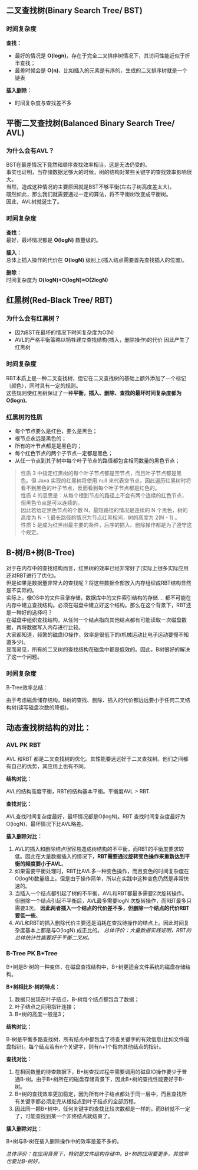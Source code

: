 ## 二叉查找树(Binary Search Tree/ BST)
### 时间复杂度
**查找：**
- 最好的情况是 **O(logn)**，存在于完全二叉排序树情况下，其访问性能近似于折半查找；
- 最差时候会是 **O(n)**，比如插入的元素是有序的，生成的二叉排序树就是一个链表

**插入删除：**
- 时间复杂度与查找差不多

## 平衡二叉查找树(Balanced Binary Search Tree/ AVL)
### 为什么会有AVL？
BST在最差情况下竟然和顺序查找效率相当，这是无法仍受的。<br/>
事实也证明，当存储数据足够大的时候，树的结构对某些关键字的查找效率影响很大。<br/>
当然，造成这种情况的主要原因就是BST不够平衡(左右子树高度差太大)。<br/>
既然如此，那么我们就需要通过一定的算法，将不平衡树改变成平衡树。<br/>
因此，AVL树就诞生了。

### 时间复杂度
**查找：**<br/>
最好，最坏情况都是 **O(logN)** 数量级的。<br/>

**插入：**<br/>
总体上插入操作的代价在 **O(logN)** 级别上(插入结点需要首先查找插入的位置)。<br/>

**删除：**<br/>
时间复杂度为 **O(logN)+O(logN)=O(2logN)** <br/>

## 红黑树(Red-Black Tree/ RBT)
### 为什么会有红黑树？
- 因为BST在最坏的情况下时间复杂度为O(N)
- AVL的严格平衡策略以牺牲建立查找结构(插入，删除操作)的代价
因此产生了红黑树

### 时间复杂度
RBT本质上是一种二叉查找树，但它在二叉查找树的基础上额外添加了一个标记（颜色），同时具有一定的规则。<br/>
这些规则使红黑树保证了一种**平衡，插入、删除、查找的最坏时间复杂度都为 O(logn)**。
### 红黑树的性质
- 每个节点要么是红色，要么是黑色；
- 根节点永远是黑色的；
- 所有的叶节点都是是黑色的；
- 每个红色节点的两个子节点一定都是黑色；
- 从任一节点到其子树中每个叶子节点的路径都包含相同数量的黑色节点；

> 性质 3 中指定红黑树的每个叶子节点都是空节点，而且叶子节点都是黑色。但 Java 实现的红黑树将使用 null 来代表空节点，因此遍历红黑树时将看不到黑色的叶子节点，反而看到每个叶子节点都是红色的。<br/>
> 性质 4 的意思是：从每个根到节点的路径上不会有两个连续的红色节点，但黑色节点是可以连续的。<br/>
>   因此若给定黑色节点的个数 N，最短路径的情况是连续的 N 个黑色，树的高度为 N - 1;最长路径的情况为节点红黑相间，树的高度为 2(N - 1) 。<br/>
> 性质 5 是成为红黑树最主要的条件，后序的插入、删除操作都是为了遵守这个规定。


## B-树/B+树(B-Tree)
对于在内存中的查找结构而言，红黑树的效率已经非常好了(实际上很多实际应用还对RBT进行了优化)。<br/>
但是如果是数据量非常大的查找呢？将这些数据全部放入内存组织成RBT结构显然是不实际的。<br/>
实际上，像OS中的文件目录存储，数据库中的文件索引结构的存储…. 都不可能在内存中建立查找结构。必须在磁盘中建立好这个结构。那么在这个背景下，RBT还是一种好的选择吗？<br/>
在磁盘中组织查找结构，从任何一个结点指向其他结点都有可能读取一次磁盘数据，再将数据写入内存进行比较。<br/>
大家都知道，频繁的磁盘IO操作，效率是很低下的(机械运动比电子运动要慢不知道多少)。<br/>
显而易见，所有的二叉树的查找结构在磁盘中都是低效的。因此，B树很好的解决了这一个问题。<br/>

### 时间复杂度
B-Tree效率总结：<br/>

由于考虑磁盘储存结构，B树的查找、删除、插入的代价都远远要小于任何二叉结构树(读写磁盘次数的降低)。

## 动态查找树结构的对比：
### AVL PK RBT
AVL 和RBT 都是二叉查找树的优化。其性能要远远好于二叉查找树。他们之间都有自己的优势，其应用上也有不同。<br/>

**结构对比：** <br/>

AVL的结构高度平衡，RBT的结构基本平衡。平衡度AVL > RBT.<br/>

**查找对比：** <br/>

AVL查找时间复杂度最好，最坏情况都是O(logN)。RBT 查找时间复杂度最好为O(logN)，最坏情况下比AVL略差。<br/>

**插入删除对比：**<br/>

1. AVL的插入和删除结点很容易造成树结构的不平衡，而RBT的平衡度要求较低。因此在大量数据插入的情况下，**RBT需要通过旋转变色操作来重新达到平衡的频度要小于AVL**。
2. 如果需要平衡处理时，RBT比AVL多一种变色操作，而且变色的时间复杂度在O(logN)数量级上。但是由于操作简单，所以在实践中这种变色仍然是非常快速的。
3. 当插入一个结点都引起了树的不平衡，AVL和RBT都最多需要2次旋转操作。但删除一个结点引起不平衡后，AVL最多需要logN 次旋转操作，而RBT最多只需要3次。
   **因此两者插入一个结点的代价差不多，但删除一个结点的代价RBT要低一些**。
4. AVL和RBT的插入删除代价主要还是消耗在查找待操作的结点上。因此时间复杂度基本上都是与O(logN) 成正比的。
_总体评价：大量数据实践证明，RBT的总体统计性能要好于平衡二叉树。_

### B-Tree PK B+Tree
B+树是B-树的一种变体，在磁盘查找结构中，B+树更适合文件系统的磁盘存储结构。<br/>

**B+树相比B-树的特点：**<br/>
1. 数据只出现在叶子结点，B-树每个结点都包含了数据；
2. 叶子结点之间用指针连接；
3. B+树的高度一般是3；

**结构对比：**<br/>

B-树是平衡多路查找树，所有结点中都包含了待查关键字的有效信息(比如文件磁盘指针)。每个结点若有n个关键字，则有n+1个指向其他结点的指针。

**查找对比：**<br/>

1. 在相同数量的待查数据下，B+树查找过程中需要调用的磁盘IO操作要少于普通B-树。由于B+树所在的磁盘存储背景下，因此B+树的查找性能要好于B-树。
2. B+树的查找效率更加稳定，因为所有叶子结点都处于同一层中，而且查找所有关键字都必须走完从根结点到叶子结点的全部历程。
3. 因此同一颗B+树中，任何关键字的查找比较次数都是一样的。而B树就不一定了，可能查找到某一个非终结点就结束了。

**插入删除对比：** <br/>

B+树与B-树在插入删除操作中的效率是差不多的。<br/>

_总体评价：在应用背景下，特别是文件结构存储中。B+树的应用要更多，其效率也要比B-树好。_
  
